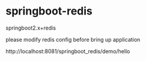 # springboot-redis
springboot2.x+redis

please modify redis config before bring up application

http://localhost:8081/springboot_redis/demo/hello